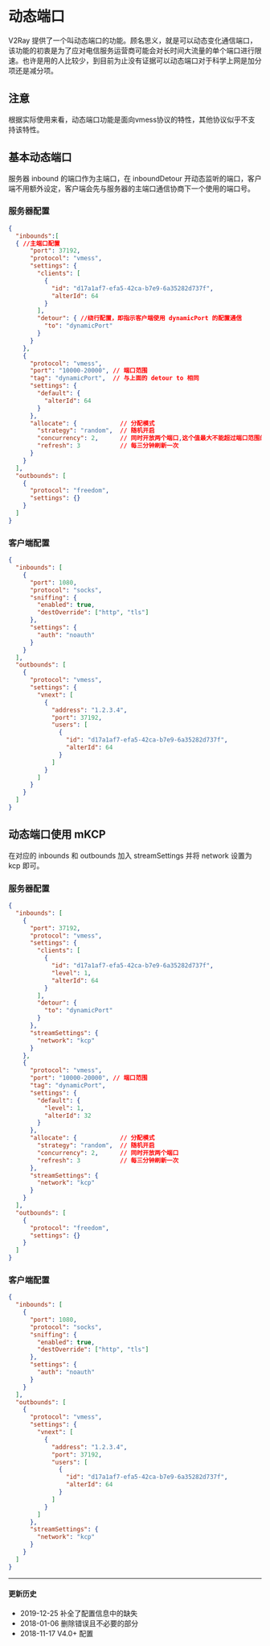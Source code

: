 # 动态端口

V2Ray 提供了一个叫动态端口的功能。顾名思义，就是可以动态变化通信端口，该功能的初衷是为了应对电信服务运营商可能会对长时间大流量的单个端口进行限速。也许是用的人比较少，到目前为止没有证据可以动态端口对于科学上网是加分项还是减分项。

## 注意

根据实际使用来看，动态端口功能是面向vmess协议的特性，其他协议似乎不支持该特性。

## 基本动态端口

服务器 inbound 的端口作为主端口，在 inboundDetour 开动态监听的端口，客户端不用额外设定，客户端会先与服务器的主端口通信协商下一个使用的端口号。

### 服务器配置

```json
{
  "inbounds":[
  { //主端口配置
      "port": 37192,
      "protocol": "vmess",
      "settings": {
        "clients": [
          {
            "id": "d17a1af7-efa5-42ca-b7e9-6a35282d737f",
            "alterId": 64
          }
        ],
        "detour": { //绕行配置，即指示客户端使用 dynamicPort 的配置通信
          "to": "dynamicPort"
        }
      }
    },
    {
      "protocol": "vmess",
      "port": "10000-20000", // 端口范围
      "tag": "dynamicPort",  // 与上面的 detour to 相同
      "settings": {
        "default": {
          "alterId": 64
        }
      },
      "allocate": {            // 分配模式
        "strategy": "random",  // 随机开启
        "concurrency": 2,      // 同时开放两个端口,这个值最大不能超过端口范围的 1/3
        "refresh": 3           // 每三分钟刷新一次
      }
    }
  ],
  "outbounds": [
    {
      "protocol": "freedom",
      "settings": {}
    }
  ]
}
```

### 客户端配置

```json
{
  "inbounds": [
    {
      "port": 1080,
      "protocol": "socks",
      "sniffing": {
        "enabled": true,
        "destOverride": ["http", "tls"]
      },
      "settings": {
        "auth": "noauth"
      }
    }
  ],
  "outbounds": [
    {
      "protocol": "vmess",
      "settings": {
        "vnext": [
          {
            "address": "1.2.3.4",
            "port": 37192,
            "users": [
              {
                "id": "d17a1af7-efa5-42ca-b7e9-6a35282d737f",
                "alterId": 64
              }
            ]
          }
        ]
      }
    }
  ]
}
```

## 动态端口使用 mKCP

在对应的 inbounds 和 outbounds 加入 streamSettings 并将 network 设置为 kcp 即可。

### 服务器配置

```json
{
  "inbounds": [
    {
      "port": 37192,
      "protocol": "vmess",
      "settings": {
        "clients": [
          {
            "id": "d17a1af7-efa5-42ca-b7e9-6a35282d737f",
            "level": 1,
            "alterId": 64
          }
        ],
        "detour": {
          "to": "dynamicPort"
        }
      },
      "streamSettings": {
        "network": "kcp"
      }
    },
    {
      "protocol": "vmess",
      "port": "10000-20000", // 端口范围
      "tag": "dynamicPort",
      "settings": {
        "default": {
          "level": 1,
          "alterId": 32
        }
      },
      "allocate": {            // 分配模式
        "strategy": "random",  // 随机开启
        "concurrency": 2,      // 同时开放两个端口
        "refresh": 3           // 每三分钟刷新一次
      },
      "streamSettings": {
        "network": "kcp"
      }
    }
  ],
  "outbounds": [
    {
      "protocol": "freedom",
      "settings": {}
    }
  ]
}
```

### 客户端配置

```json
{
  "inbounds": [
    {
      "port": 1080,
      "protocol": "socks",
      "sniffing": {
        "enabled": true,
        "destOverride": ["http", "tls"]
      },
      "settings": {
        "auth": "noauth"
      }
    }
  ],
  "outbounds": [
    {
      "protocol": "vmess",
      "settings": {
        "vnext": [
          {
            "address": "1.2.3.4",
            "port": 37192,
            "users": [
              {
                "id": "d17a1af7-efa5-42ca-b7e9-6a35282d737f",
                "alterId": 64
              }
            ]
          }
        ]
      },
      "streamSettings": {
        "network": "kcp"
      }
    }
  ]
}
```

------
#### 更新历史

- 2019-12-25 补全了配置信息中的缺失
- 2018-01-06 删除错误且不必要的部分
- 2018-11-17 V4.0+ 配置
